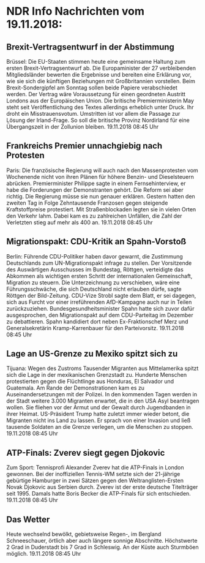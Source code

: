 # NDR Info Nachrichten vom 19.11.2018:


## Brexit-Vertragsentwurf in der Abstimmung
Brüssel: Die EU-Staaten stimmen heute eine gemeinsame Haltung zum ersten Brexit-Vertragsentwurf ab. Die Europaminister der 27 verbleibenden Mitgliedsländer bewerten die Ergebnisse und bereiten eine Erklärung vor, wie sie sich die künftigen Beziehungen mit Großbritannien vorstellen. Beim Brexit-Sondergipfel am Sonntag sollen beide Papiere verabschiedet werden. Der Vertrag wäre Voraussetzung für einen geordneten Austritt Londons aus der Europäischen Union. Die britische Premierministerin May steht seit Veröffentlichung des Textes allerdings erheblich unter Druck. Ihr droht ein Misstrauensvotum. Umstritten ist vor allem die Passage zur Lösung der Irland-Frage. So soll die britische Provinz Nordirland für eine Übergangszeit in der Zollunion bleiben. 19.11.2018 08:45 Uhr 

## Frankreichs Premier unnachgiebig nach Protesten
Paris: Die französische Regierung will auch nach den Massenprotesten vom Wochenende nicht von ihren Plänen für höhere Benzin- und Dieselsteuern abrücken. Premierminister Philippe sagte in einem Fernsehinterview, er habe die Forderungen der Demonstranten gehört. Die Reform sei aber richtig. Die Regierung müsse sie nun genauer erklären. Gestern hatten den zweiten Tag in Folge Zehntausende Franzosen gegen steigende Kraftstoffpreise protestiert. Mit Straßenblockaden legten sie in vielen Orten den Verkehr lahm. Dabei kam es zu zahlreichen Unfällen, die Zahl der Verletzten stieg auf mehr als 400 an. 19.11.2018 08:45 Uhr 

## Migrationspakt: CDU-Kritik an Spahn-Vorstoß
Berlin: 	Führende CDU-Politiker haben davor gewarnt, die Zustimmung Deutschlands zum UN-Migrationspakt infrage zu stellen. Der Vorsitzende des Auswärtigen Ausschusses im Bundestag, Röttgen, verteidigte das Abkommen als wichtigen ersten Schritt der internationalen Gemeinschaft, Migration zu steuern. Die Unterzeichnung zu verschieben, wäre eine Führungsschwäche, die sich Deutschland nicht erlauben dürfe, sagte Röttgen der Bild-Zeitung. CDU-Vize Strobl sagte dem Blatt, er sei dagegen, sich aus Furcht vor einer irreführenden AfD-Kampagne auch nur in Teilen zurückzuziehen. Bundesgesundheitsminister Spahn hatte sich zuvor dafür ausgesprochen, den Migrationspakt auf dem CDU-Parteitag im Dezember zu debattieren. Spahn kandidiert dort neben Ex-Fraktionschef Merz und Generalsekretärin Kramp-Karrenbauer für den Parteivorsitz. 19.11.2018 08:45 Uhr 

## Lage an US-Grenze zu Mexiko spitzt sich zu
Tijuana: Wegen des Zustroms Tausender Migranten aus Mittelamerika spitzt sich die Lage in der mexikanischen Grenzstadt zu. Hunderte Menschen protestierten gegen die Flüchtlinge aus Honduras, El Salvador und Guatemala. Am Rande der Demonstrationen kam es zu Auseinandersetzungen mit der Polizei. In den kommenden Tagen werden in der Stadt weitere 3.000 Migranten erwartet, die in den USA Asyl beantragen wollen. Sie fliehen vor der Armut und der Gewalt durch Jugendbanden in ihrer Heimat. US-Präsident Trump hatte zuletzt immer wieder betont, die Migranten nicht ins Land zu lassen. Er sprach von einer Invasion und ließ tausende Soldaten an die Grenze verlegen, um die Menschen zu stoppen. 19.11.2018 08:45 Uhr 

## ATP-Finals: Zverev siegt gegen Djokovic
Zum Sport:	Tennisprofi Alexander Zverev hat die ATP-Finals in London gewonnen. Bei der inoffiziellen Tennis-WM setzte sich der 21-jährige gebürtige Hamburger in zwei Sätzen gegen den Weltranglisten-Ersten Novak Djokovic aus Serbien durch. Zverev ist der erste deutsche Titelträger seit 1995. Damals hatte Boris Becker die ATP-Finals für sich entschieden. 19.11.2018 08:45 Uhr 

## Das Wetter
Heute wechselnd bewölkt, gebietsweise Regen-, im Bergland Schneeschauer, örtlich aber auch längere sonnige Abschnitte. Höchstwerte 2 Grad in Duderstadt bis 7 Grad in Schleswig. An der Küste auch Sturmböen möglich. 19.11.2018 08:45 Uhr 

